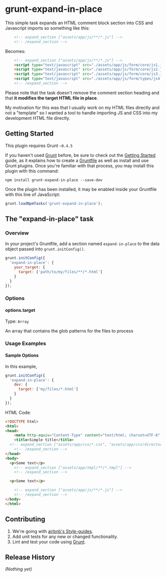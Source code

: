 # grunt-expand-in-place

This simple task expands an HTML comment block section into CSS and Javascript imports so something like this:
```html
	<!-- expand_section ["assets/app/js/**/*.js"] -->
	<!-- /expand_section -->
```
Becomes:
```html
	<!-- expand_section ["assets/app/js/**/*.js"] -->
	<script type="text/javascript" src="./assets/app/js/form/core/js1.js"></script>
	<script type="text/javascript" src="./assets/app/js/form/core/js2.js"></script>
	<script type="text/javascript" src="./assets/app/js/form/core/js3.js"></script>
	<script type="text/javascript" src="./assets/app/js/form/types/js4.js"></script>
	<!-- /expand_section -->
```
Please note that the task doesn't remove the comment section heading and that **it modifies the target HTML file in place**.

My motivation for this was that I usually work on my HTML files directly and not a "template" so I wanted a tool to handle importing JS and CSS into my development HTML file directly.

## Getting Started
This plugin requires Grunt `~0.4.5`

If you haven't used [Grunt](http://gruntjs.com/) before, be sure to check out the [Getting Started](http://gruntjs.com/getting-started) guide, as it explains how to create a [Gruntfile](http://gruntjs.com/sample-gruntfile) as well as install and use Grunt plugins. Once you're familiar with that process, you may install this plugin with this command:

```shell
npm install grunt-expand-in-place --save-dev
```

Once the plugin has been installed, it may be enabled inside your Gruntfile with this line of JavaScript:

```js
grunt.loadNpmTasks('grunt-expand-in-place');
```

## The "expand-in-place" task
### Overview
In your project's Gruntfile, add a section named `expand-in-place` to the data object passed into `grunt.initConfig()`.

```js
grunt.initConfig({
  'expand-in-place': {
    your_target: {
      target: ['path/to/my/files/**/*.html']
    }
  }
});
```

### Options

#### options.target
Type: `Array`

An array that contains the glob patterns for the files to process


### Usage Examples

#### Sample Options
In this example,

```js
grunt.initConfig({
  'expand-in-place': {
    dev: {
      target: ['my/files/*.html']
    }
  }
});
```

HTML Code:

```html
<!DOCTYPE html>
<html>
<head>
	<meta http-equiv="Content-Type" content="text/html; charset=UTF-8" />
	<title>Simple title</title>
  <!-- expand_section ["assets/app/css/*.css", "assets/app/css/directory/*.css"] -->
	<!-- /expand_section -->
</head>
<body>
  <p>Some text</p>
	<!-- expand_section ["assets/app/tmpl/**/*.tmpl"] -->
	<!-- /expand_section -->

  <p>Some text</p>

	<!-- expand_section ["assets/app/js/**/*.js"] -->
	<!-- /expand_section -->
</body>
</html>
```

## Contributing
1. We're going with [airbnb's Style-guides](https://github.com/airbnb/javascript/).
1. Add unit tests for any new or changed functionality.
1. Lint and test your code using [Grunt](http://gruntjs.com/).

## Release History
_(Nothing yet)_
